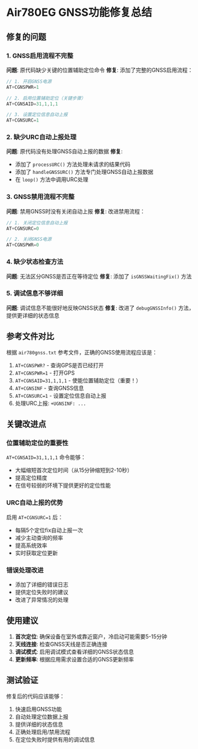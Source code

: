 # Air780EG GNSS功能修复总结

## 修复的问题

### 1. GNSS启用流程不完整
**问题**: 原代码缺少关键的位置辅助定位命令
**修复**: 添加了完整的GNSS启用流程：
```cpp
// 1. 开启GNSS电源
AT+CGNSPWR=1

// 2. 启用位置辅助定位（关键步骤）
AT+CGNSAID=31,1,1,1

// 3. 设置定位信息自动上报
AT+CGNSURC=1
```

### 2. 缺少URC自动上报处理
**问题**: 原代码没有处理GNSS自动上报的数据
**修复**: 
- 添加了 `processURC()` 方法处理未请求的结果代码
- 添加了 `handleGNSSURC()` 方法专门处理GNSS自动上报数据
- 在 `loop()` 方法中调用URC处理

### 3. GNSS禁用流程不完整
**问题**: 禁用GNSS时没有关闭自动上报
**修复**: 改进禁用流程：
```cpp
// 1. 关闭定位信息自动上报
AT+CGNSURC=0

// 2. 关闭GNSS电源
AT+CGNSPWR=0
```

### 4. 缺少状态检查方法
**问题**: 无法区分GNSS是否正在等待定位
**修复**: 添加了 `isGNSSWaitingFix()` 方法

### 5. 调试信息不够详细
**问题**: 调试信息不能很好地反映GNSS状态
**修复**: 改进了 `debugGNSSInfo()` 方法，提供更详细的状态信息

## 参考文件对比

根据 `air780gnss.txt` 参考文件，正确的GNSS使用流程应该是：

1. `AT+CGNSPWR?` - 查询GPS是否已经打开
2. `AT+CGNSPWR=1` - 打开GPS
3. `AT+CGNSAID=31,1,1,1` - 使能位置辅助定位（重要！）
4. `AT+CGNSINF` - 查询GNSS信息
5. `AT+CGNSURC=1` - 设置定位信息自动上报
6. 处理URC上报: `+UGNSINF: ...`

## 关键改进点

### 位置辅助定位的重要性
`AT+CGNSAID=31,1,1,1` 命令能够：
- 大幅缩短首次定位时间（从15分钟缩短到2-10秒）
- 提高定位精度
- 在信号较弱的环境下提供更好的定位性能

### URC自动上报的优势
启用 `AT+CGNSURC=1` 后：
- 每隔5个定位fix自动上报一次
- 减少主动查询的频率
- 提高系统效率
- 实时获取定位更新

### 错误处理改进
- 添加了详细的错误日志
- 提供定位失败时的建议
- 改进了异常情况的处理

## 使用建议

1. **首次定位**: 确保设备在室外或靠近窗户，冷启动可能需要5-15分钟
2. **天线连接**: 检查GNSS天线是否正确连接
3. **调试模式**: 启用调试模式查看详细的GNSS状态信息
4. **更新频率**: 根据应用需求设置合适的GNSS更新频率

## 测试验证

修复后的代码应该能够：
1. 快速启用GNSS功能
2. 自动处理定位数据上报
3. 提供详细的状态信息
4. 正确处理启用/禁用流程
5. 在定位失败时提供有用的调试信息

